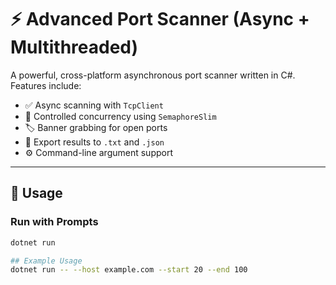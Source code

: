 # ⚡ Advanced Port Scanner (Async + Multithreaded)

A powerful, cross-platform asynchronous port scanner written in C#. Features include:

- ✅ Async scanning with `TcpClient`
- 🔁 Controlled concurrency using `SemaphoreSlim`
- 🏷️ Banner grabbing for open ports
- 💾 Export results to `.txt` and `.json`
- ⚙️ Command-line argument support

---

## 🚀 Usage

### Run with Prompts
```bash
dotnet run

## Example Usage
dotnet run -- --host example.com --start 20 --end 100
